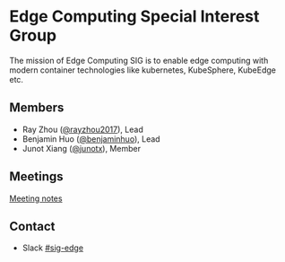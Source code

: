 # Edge Computing Special Interest Group

The mission of Edge Computing SIG is to enable edge computing with modern container technologies like kubernetes, KubeSphere, KubeEdge etc.

## Members

- Ray Zhou ([@rayzhou2017](https://github.com/rayzhou2017)), Lead
- Benjamin Huo ([@benjaminhuo](https://github.com/benjaminhuo)), Lead
- Junot Xiang ([@junotx](https://github.com/junotx)), Member

## Meetings

[Meeting notes](https://docs.google.com/document/d/1JHL5rlNRJE9FieiTrE6n_PXyLAQ4b-BnAmi-MtOT3Xc)

## Contact

- Slack [#sig-edge](https://kubesphere.slack.com/messages/sig-edge)